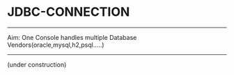 # JDBC-CONNECTION
***********************
Aim: One Console handles multiple Database Vendors(oracle,mysql,h2,psql.....)
***********************
(under construction)
